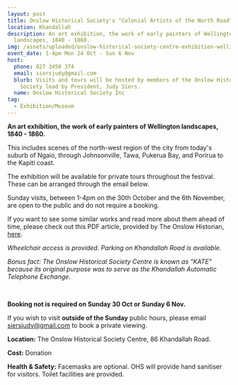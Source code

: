 ```yaml
---
layout: post
title: Onslow Historical Society's "Colonial Artists of the North Road"
location: Khandallah
description: An art exhibition, the work of early painters of Wellington
  landscapes, 1840 - 1860.
img: /assets/uploaded/onslow-historical-society-centre-exhibition-wellington-heritage-week.png
event_date: 1-4pm Mon 24 Oct - Sun 6 Nov
host:
  phone: 027 3450 374
  email: siersjudy@gmail.com
  blurb: Visits and tours will be hosted by members of the Onslow Historical
    Society lead by President, Judy Siers.
  name: Onslow Historical Society Inc
tag:
  - Exhibition/Museum
---
```

**An art exhibition, the work of early painters of Wellington landscapes, 1840 - 1860.**

This includes scenes of the north-west region of the city from today's suburb of Ngaio, through Johnsonville, Tawa, Pukerua Bay, and Porirua to the Kapiti coast.

The exhibition will be available for private tours throughout the festival. These can be arranged through the email below.

Sunday visits, between 1-4pm on the 30th October and the 6th November, are open to the public and do not require a booking.

If you want to see some similar works and read more about them ahead of time, please check out this PDF article, provided by The Onslow Historian, [here](/assets/uploaded/OHS_Artists_med-res.pdf).

*Wheelchair access is provided. Parking on Khandallah Road is available.*

*Bonus fact: The Onslow Historical Society Centre is known as "KATE" because its original purpose was to serve as the Khandallah Automatic Telephone Exchange.*

<br>

**Booking not is required on Sunday 30 Oct or Sunday 6 Nov.**

If you wish to visit **outside of the Sunday** public hours, please email [siersjudy@gmail.com](mailto:siersjudy@gmail.com) to book a private viewing.

**Location:** The Onslow Historical Society Centre, 86 Khandallah Road.

**Cost:** Donation

**Health & Safety:** Facemasks are optional. OHS will provide hand sanitiser for visitors. Toilet facilities are provided.